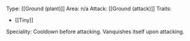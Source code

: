 Type: [[Ground (plant)]]
Area: n/a
Attack: [[Ground (attack)]]
Traits:
- [[Tiny]]

Speciality: Cooldown before attacking. Vanquishes itself upon attacking.